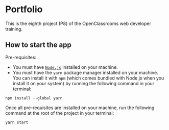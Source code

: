 # Portfolio

This is the eighth project (P8) of the OpenClassrooms web developer training.

## How to start the app

Pre-requisites:

- You must have [`Node.js`](https://nodejs.org/en) installed on your machine.
- You must have the `yarn` package manager installed on your machine. You can install it with `npm` (which comes bundled with Node.js when you install it on your system) by running the following command in your terminal:

```shell
npm install --global yarn
```

Once all pre-requisites are installed on your machine, run the following command at the root of the project in your terminal:

```shell
yarn start
```
